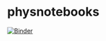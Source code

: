 # physnotebooks
[![Binder](https://mybinder.org/badge_logo.svg)](https://mybinder.org/v2/gh/PALab/physnotebooks/main)
